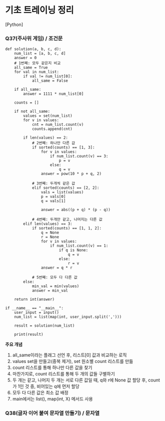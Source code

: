 # 기초 트레이닝 정리

[Python] 

### Q37(주사위 게임) / 조건문

```
def solution(a, b, c, d):
    num_list = [a, b, c, d]
    answer = 0
    # 1번째: 모두 같은지 비교
    all_same = True
    for val in num_list:
        if val != num_list[0]:
            all_same = False
    
    if all_same:
        answer = 1111 * num_list[0]
        
    counts = []
    
    if not all_same:
        values = set(num_list)
        for v in values:
            cnt = num_list.count(v)
            counts.append(cnt)
        
        if len(values) == 2:
            # 2번째: 하나만 다른 값
            if sorted(counts) == [1, 3]:
                for v in values:
                    if num_list.count(v) == 3:
                        p = v
                    else:
                        q = v
                answer = pow(10 * p + q, 2)
                
            # 3번째: 두개씩 같은 값
            elif sorted(counts) == [2, 2]:
                vals = list(values)
                p = vals[0]
                q = vals[1]
            
                answer = abs((p + q) * (p - q))
            
            # 4번째: 두개만 같고, 나머지는 다른 값
        elif len(values) == 3:
            if sorted(counts) == [1, 1, 2]:
                q = None
                r = None
                for v in values:
                    if num_list.count(v) == 1:
                        if q is None:
                            q = v
                        else:
                            r = v
                answer = q * r
                
            # 5번째: 모두 다 다른 값
        else:
            min_val = min(values)
            answer = min_val
        
    return int(answer)

if __name__ == "__main__":
    user_input = input()
    num_list = list(map(int, user_input.split(',')))
    
    result = solution(num_list)
    
    print(result)
```
**주요 개념**
1. all_same이라는 플래그 선언 후, 리스트[0] 값과 비교하는 로직
2. values set을 만들고(중복 제거), set 원소별 count 리스트를 만듦
3. count 리스트를 통해 하나만 다른 값을 찾기
4. 마찬가지로, count 리스트를 통해 두 개의 값들 구별하기
5. 두 개는 같고, 나머지 두 개는 서로 다른 값일 때, q와 r에 None 값 할당 후, count가 1인 것 중, 비어있는 q에 먼저 할당
6. 모두 다 다른 값은 최소 값 배정
7. main에서는 list(), map(int, X) 메서드 사용

### Q38(글자 이어 붙여 문자열 만들기) / 문자열 


